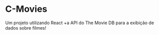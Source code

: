 # C-Movies
Um projeto utilizando React +a API do The Movie DB para a exibição de dados sobre filmes!
